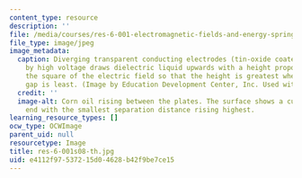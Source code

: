 ```yaml
---
content_type: resource
description: ''
file: /media/courses/res-6-001-electromagnetic-fields-and-energy-spring-2008/e4112f97537215d04628b42f9be7ce15_res-6-001s08-th.jpg
file_type: image/jpeg
image_metadata:
  caption: Diverging transparent conducting electrodes (tin-oxide coated glass) stressed
    by high voltage draws dielectric liquid upwards with a height proportional to
    the square of the electric field so that the height is greatest where the electrode
    gap is least. (Image by Education Development Center, Inc. Used with permission.)
  credit: ''
  image-alt: Corn oil rising between the plates. The surface shows a curve with the
    end with the smallest separation distance rising highest.
learning_resource_types: []
ocw_type: OCWImage
parent_uid: null
resourcetype: Image
title: res-6-001s08-th.jpg
uid: e4112f97-5372-15d0-4628-b42f9be7ce15
---
```

